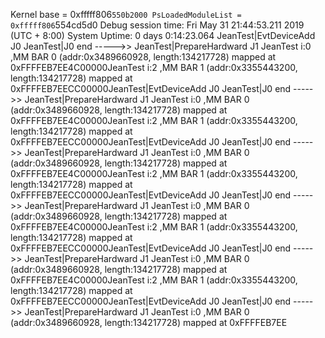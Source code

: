 Kernel base = 0xfffff806`550b2000 PsLoadedModuleList = 0xfffff806`554cd5d0
Debug session time: Fri May 31 21:44:53.211 2019 (UTC + 8:00)
System Uptime: 0 days 0:14:23.064
JeanTest|EvtDeviceAdd J0 
JeanTest|J0 end ----->> 
JeanTest|PrepareHardward J1 
JeanTest i:0 ,MM BAR 0 (addr:0x3489660928, length:134217728) mapped at 0xFFFFEB7EE4C00000JeanTest i:2 ,MM BAR 1 (addr:0x3355443200, length:134217728) mapped at 0xFFFFEB7EECC00000JeanTest|EvtDeviceAdd J0 
JeanTest|J0 end ----->> 
JeanTest|PrepareHardward J1 
JeanTest i:0 ,MM BAR 0 (addr:0x3489660928, length:134217728) mapped at 0xFFFFEB7EE4C00000JeanTest i:2 ,MM BAR 1 (addr:0x3355443200, length:134217728) mapped at 0xFFFFEB7EECC00000JeanTest|EvtDeviceAdd J0 
JeanTest|J0 end ----->> 
JeanTest|PrepareHardward J1 
JeanTest i:0 ,MM BAR 0 (addr:0x3489660928, length:134217728) mapped at 0xFFFFEB7EE4C00000JeanTest i:2 ,MM BAR 1 (addr:0x3355443200, length:134217728) mapped at 0xFFFFEB7EECC00000JeanTest|EvtDeviceAdd J0 
JeanTest|J0 end ----->> 
JeanTest|PrepareHardward J1 
JeanTest i:0 ,MM BAR 0 (addr:0x3489660928, length:134217728) mapped at 0xFFFFEB7EE4C00000JeanTest i:2 ,MM BAR 1 (addr:0x3355443200, length:134217728) mapped at 0xFFFFEB7EECC00000JeanTest|EvtDeviceAdd J0 
JeanTest|J0 end ----->> 
JeanTest|PrepareHardward J1 
JeanTest i:0 ,MM BAR 0 (addr:0x3489660928, length:134217728) mapped at 0xFFFFEB7EE4C00000JeanTest i:2 ,MM BAR 1 (addr:0x3355443200, length:134217728) mapped at 0xFFFFEB7EECC00000JeanTest|EvtDeviceAdd J0 
JeanTest|J0 end ----->> 
JeanTest|PrepareHardward J1 
JeanTest i:0 ,MM BAR 0 (addr:0x3489660928, length:134217728) mapped at 0xFFFFEB7EE
